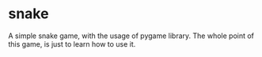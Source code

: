 # snake
A simple snake game, with the usage of pygame library.
The whole point of this game, is just to learn how to use it.

